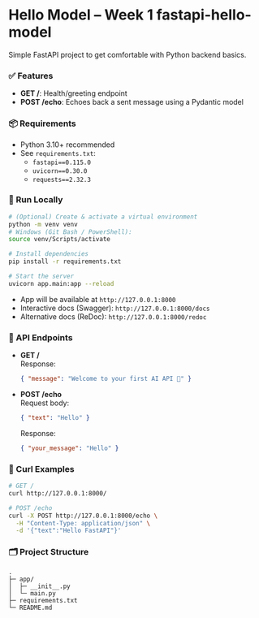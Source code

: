 # Hello Model – Week 1 fastapi-hello-model

Simple FastAPI project to get comfortable with Python backend basics.

### ✅ Features
- **GET /**: Health/greeting endpoint
- **POST /echo**: Echoes back a sent message using a Pydantic model

### 📦 Requirements
- Python 3.10+ recommended
- See `requirements.txt`:
  - `fastapi==0.115.0`
  - `uvicorn==0.30.0`
  - `requests==2.32.3`

### 🚀 Run Locally
```bash
# (Optional) Create & activate a virtual environment
python -m venv venv
# Windows (Git Bash / PowerShell):
source venv/Scripts/activate

# Install dependencies
pip install -r requirements.txt

# Start the server
uvicorn app.main:app --reload
```

- App will be available at `http://127.0.0.1:8000`
- Interactive docs (Swagger): `http://127.0.0.1:8000/docs`
- Alternative docs (ReDoc): `http://127.0.0.1:8000/redoc`

### 🔌 API Endpoints

- **GET /**  
  Response:
  ```json
  { "message": "Welcome to your first AI API 🚀" }
  ```

- **POST /echo**  
  Request body:
  ```json
  { "text": "Hello" }
  ```
  Response:
  ```json
  { "your_message": "Hello" }
  ```

### 🧪 Curl Examples
```bash
# GET /
curl http://127.0.0.1:8000/

# POST /echo
curl -X POST http://127.0.0.1:8000/echo \
  -H "Content-Type: application/json" \
  -d '{"text":"Hello FastAPI"}'
```

### 🗂️ Project Structure
```
.
├─ app/
│  ├─ __init__.py
│  └─ main.py
├─ requirements.txt
└─ README.md
```


